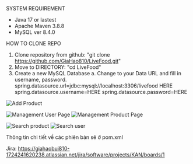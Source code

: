SYSTEM REQUIREMENT
- Java 17 or lastest
- Apache Maven 3.8.8
- MySQL ver 8.4.0


HOW TO CLONE REPO
1.	Clone repository from github: "git clone https://github.com/GiaHao810/LiveFood.git"
2.	Move to DIRECTORY: "cd LiveFood"
3.	Create a new MySQL Database
a.	Change to your Data URL and fill in username, password.
spring.datasource.url=jdbc:mysql://localhost:3306/livefood HERE
spring.datasource.username=HERE 
spring.datasource.password=HERE


![Add Product](https://github.com/user-attachments/assets/93fe3131-cc08-40ba-80f9-065c81a2a972)

![Management User Page](https://github.com/user-attachments/assets/591061ca-1b74-4d0d-87f9-53f1e7adc61c)
![Management Product Page](https://github.com/user-attachments/assets/75f5952c-9936-4478-af55-40b915075fa3)

![Search product](https://github.com/user-attachments/assets/cba82446-f3ef-4d3a-b38e-c3155c434818)
![Search user](https://github.com/user-attachments/assets/44a7b6e4-14f8-49ef-88cc-611998408a4c)


Thông tin chi tiết về các phiên bản sẽ ở pom.xml

Jira: https://giahaobui810-1724241620238.atlassian.net/jira/software/projects/KAN/boards/1
